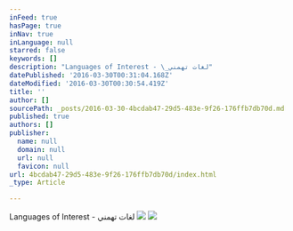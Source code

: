 ```yaml
---
inFeed: true
hasPage: true
inNav: true
inLanguage: null
starred: false
keywords: []
description: "Languages of Interest - \_لغات تهمني"
datePublished: '2016-03-30T00:31:04.168Z'
dateModified: '2016-03-30T00:30:54.419Z'
title: ''
author: []
sourcePath: _posts/2016-03-30-4bcdab47-29d5-483e-9f26-176ffb7db70d.md
published: true
authors: []
publisher:
  name: null
  domain: null
  url: null
  favicon: null
url: 4bcdab47-29d5-483e-9f26-176ffb7db70d/index.html
_type: Article

---
```

Languages of Interest -  لغات تهمني
![](https://the-grid-user-content.s3-us-west-2.amazonaws.com/66f2d75a-3fb3-440f-91cf-4eb22463e714.jpg)
![](https://the-grid-user-content.s3-us-west-2.amazonaws.com/78c35611-1dcc-462a-a42f-694bb3fa8f2a.png)
